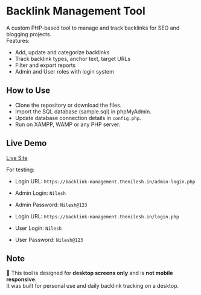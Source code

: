 # Backlink Management Tool

A custom PHP-based tool to manage and track backlinks for SEO and blogging projects.  
Features:
- Add, update and categorize backlinks
- Track backlink types, anchor text, target URLs
- Filter and export reports
- Admin and User roles with login system



## How to Use

- Clone the repository or download the files.
- Import the SQL database (sample.sql) in phpMyAdmin.
- Update database connection details in `config.php`.
- Run on XAMPP, WAMP or any PHP server.



## Live Demo

[Live Site](https://backlink-management.thenilesh.in/)

For testing:
- Login URL: `https://backlink-management.thenilesh.in/admin-login.php`
- Admin Login: `Nilesh`
- Admin Password: `Nilesh@123`

- Login URL: `https://backlink-management.thenilesh.in/login.php`
- User Login: `Nilesh`
- User Password: `Nilesh@123`



## Note

🔔 This tool is designed for **desktop screens only** and is **not mobile responsive**.  
It was built for personal use and daily backlink tracking on a desktop.


